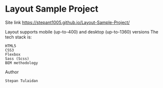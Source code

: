<h1>Layout Sample Project</h1>

Site link https://stepant1005.github.io/Layout-Sample-Project/

Layout supports mobile (up-to-400) and desktop (up-to-1360) versions
The tech stack is:

    HTML5
    CSS3
    Flexbox
    Sass (Scss)
    BEM methodology

Author

    Stepan Tulaidan
